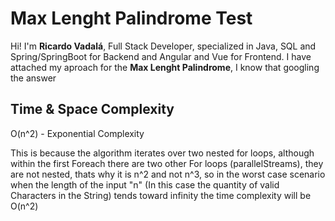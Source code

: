 # Max Lenght Palindrome Test

Hi! I'm **Ricardo Vadalá**, Full Stack Developer, specialized in Java, SQL and Spring/SpringBoot for Backend and Angular and Vue for Frontend. 
I have attached my aproach for the **Max Lenght Palindrome**, I know that googling the answer 

## Time & Space Complexity


O(n^2) - Exponential Complexity


This is because the algorithm iterates over two nested for loops, 
although within the first Foreach there are two other For loops 
(parallelStreams), they are not nested, thats why it is n^2
and not n^3, so in the worst case scenario when the length of 
the input "n" (In this case the quantity of valid Characters 
in the String) tends toward infinity the time complexity will 
be O(n^2)
